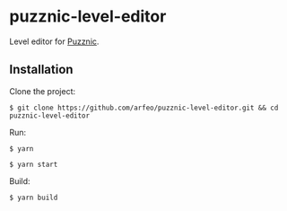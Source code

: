 # puzznic-level-editor

Level editor for [Puzznic](https://github.com/arfeo/Puzznic).

## Installation

Clone the project:

```
$ git clone https://github.com/arfeo/puzznic-level-editor.git && cd puzznic-level-editor
```

Run:

```
$ yarn
```

```
$ yarn start
```

Build:

```
$ yarn build
```
